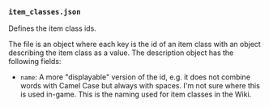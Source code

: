 ### `item_classes.json`

Defines the item class ids.

The file is an object where each key is the id of an item class with an object describing
the item class as a value. The description object has the following fields:

- `name`: A more "displayable" version of the id, e.g. it does not combine words with Camel
  Case but always with spaces. I'm not sure where this is used in-game. This is the naming
  used for item classes in the Wiki.
